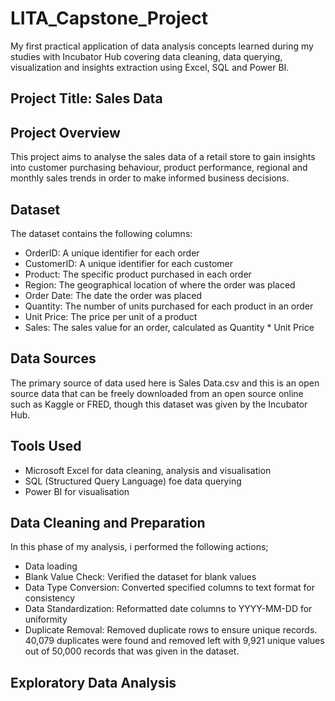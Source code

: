 # LITA_Capstone_Project
My first practical application of data analysis concepts learned during my studies with Incubator Hub covering data cleaning, data querying, visualization and insights extraction using Excel, SQL and Power BI.

## Project Title: Sales Data

## Project Overview
This project aims to analyse the sales data of a retail store to gain insights into customer purchasing behaviour, product performance, regional and monthly sales trends in order to make informed business decisions. 

## Dataset
The dataset contains the following columns:
- OrderID: A unique identifier for each order
- CustomerID: A unique identifier for each customer
- Product: The specific product purchased in each order 
- Region: The geographical location of where the order was placed
- Order Date: The date the order was placed
- Quantity: The number of units purchased for each product in an order
- Unit Price: The price per unit of a product
- Sales: The sales value for an order, calculated as Quantity * Unit Price

## Data Sources
The primary source of data used here is Sales Data.csv and this is an open source data that can be freely downloaded from an open source online such as Kaggle or FRED, though this dataset was given by the Incubator Hub.

## Tools Used
- Microsoft Excel for data cleaning, analysis and visualisation
- SQL (Structured Query Language) foe data querying
- Power BI for visualisation

## Data Cleaning and Preparation
In this phase of my analysis, i performed the following actions;
- Data loading
- Blank Value Check: Verified the dataset for blank values
- Data Type Conversion: Converted specified columns to text format for consistency
- Data Standardization: Reformatted date columns to YYYY-MM-DD for uniformity
- Duplicate Removal: Removed duplicate rows to ensure unique records. 40,079  duplicates were found and removed left with 9,921 unique values out of 50,000 records that was given in the dataset.
  
## Exploratory Data Analysis



